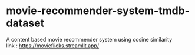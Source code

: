 # movie-recommender-system-tmdb-dataset
A content based movie recommender system using cosine similarity </br>
link : https://movieflicks.streamlit.app/
